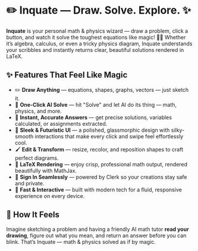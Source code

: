 # ✏️ Inquate — Draw. Solve. Explore. ✨

**Inquate** is your personal math & physics wizard — draw a problem, click a button, and watch it solve the toughest equations like magic! 🧙‍♂️ Whether it’s algebra, calculus, or even a tricky physics diagram, Inquate understands your scribbles and instantly returns clear, beautiful solutions rendered in LaTeX.



## ✨ Features That Feel Like Magic
- ✏️ **Draw Anything** — equations, shapes, graphs, vectors — just sketch it.
- 🔮 **One-Click AI Solve** — hit "Solve" and let AI do its thing — math, physics, and more.
- 🧮 **Instant, Accurate Answers** — get precise solutions, variables calculated, or assignments extracted.
- 💎 **Sleek & Futuristic UI** — a polished, glassmorphic design with silky-smooth interactions that make every click and swipe feel effortlessly cool.
- 🖌️ **Edit & Transform** — resize, recolor, and reposition shapes to craft perfect diagrams.
- 📐 **LaTeX Rendering** — enjoy crisp, professional math output, rendered beautifully with MathJax.
- 🔑 **Sign In Seamlessly** — powered by Clerk so your creations stay safe and private.
- 🚀 **Fast & Interactive** — built with modern tech for a fluid, responsive experience on every device.



## 🧠 How It Feels
Imagine sketching a problem and having a friendly AI math tutor **read your drawing**, figure out what you mean, and return an answer before you can blink. That’s Inquate — math & physics solved as if by magic.




